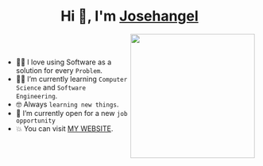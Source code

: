 <h1 align="center">Hi 👋, I'm <a href="https://100rabhcsmc.github.io/Me.io/" target="blank">
Josehangel</a></h1>

<picture> <img align="right" src="https://github.com/7oSkaaa/7oSkaaa/blob/main/Images/Right_Side.gif?raw=true" width = 250px></picture>

<br><br>
- :technologist: I love using Software as a solution for every `Problem`.
- :student: I’m currently learning `Computer Science` and `Software Engineering`.
- :nerd_face: Always `learning new things`.
- :thinking: I’m currently open for a new `job opportunity`
- :boom: You can visit [MY WEBSITE](https://josehangelroblesportafolio.netlify.app).
<br>
